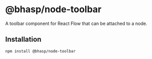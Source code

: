 # @bhasp/node-toolbar

A toolbar component for React Flow that can be attached to a node.

## Installation 

```sh 
npm install @bhasp/node-toolbar
```

